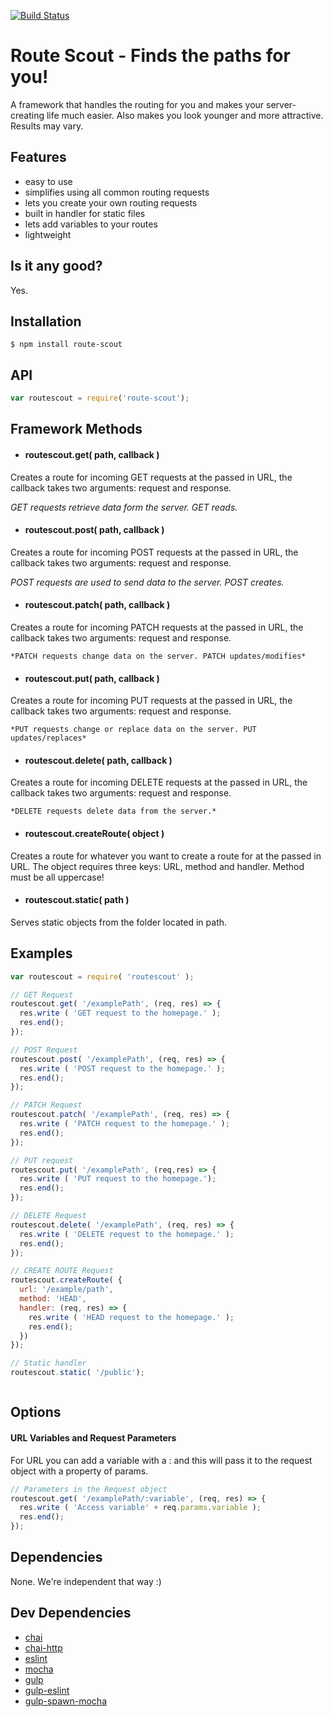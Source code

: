 [![Build Status](https://travis-ci.org/goodwid/routing-framework.svg?branch=master)](https://travis-ci.org/goodwid/routing-framework)


# Route Scout - Finds the paths for you!
A framework that handles the routing for you and makes your server-creating life much easier. Also makes you look younger and more attractive. Results may vary.

## Features

- easy to use
- simplifies using all common routing requests
- lets you create your own routing requests
- built in handler for static files
- lets add variables to your routes
- lightweight

## Is it any good?

Yes.

## Installation
```
$ npm install route-scout
```

## API
```javascript
var routescout = require('route-scout');
```
## Framework Methods

- #### routescout.get( path, callback )
Creates a route for incoming GET requests at the passed in URL, the callback takes two arguments: request and response.

  *GET requests retrieve data form the server. GET reads.*
- #### routescout.post( path, callback )
Creates a route for incoming POST requests at the passed in URL, the callback takes two arguments: request and response.

  *POST requests are used to send data to the server. POST creates.*
- #### routescout.patch( path, callback )
Creates a route for incoming PATCH requests at the passed in URL, the callback takes two arguments: request and response.

    *PATCH requests change data on the server. PATCH updates/modifies*
- #### routescout.put( path, callback )
Creates a route for incoming PUT requests at the passed in URL, the callback takes two arguments: request and response.

    *PUT requests change or replace data on the server. PUT updates/replaces*
- #### routescout.delete( path, callback )
Creates a route for incoming DELETE requests at the passed in URL, the callback takes two arguments: request and response.

    *DELETE requests delete data from the server.*

- #### routescout.createRoute( object )
Creates a route for whatever you want to create a route for at the passed in URL. The object requires three keys: URL, method  and handler. Method must be all uppercase!

- #### routescout.static( path )
Serves static objects from the folder located in path.



## Examples
```javascript
var routescout = require( 'routescout' );

// GET Request
routescout.get( '/examplePath', (req, res) => {
  res.write ( 'GET request to the homepage.' );
  res.end();
});

// POST Request
routescout.post( '/examplePath', (req, res) => {
  res.write ( 'POST request to the homepage.' );
  res.end();
});

// PATCH Request
routescout.patch( '/examplePath', (req, res) => {
  res.write ( 'PATCH request to the homepage.' );
  res.end();
});

// PUT request
routescout.put( '/examplePath', (req,res) => {
  res.write ( 'PUT request to the homepage.');
  res.end();
});

// DELETE Request
routescout.delete( '/examplePath', (req, res) => {
  res.write ( 'DELETE request to the homepage.' );
  res.end();
});

// CREATE ROUTE Request
routescout.createRoute( {
  url: '/example/path',
  method: 'HEAD',
  handler: (req, res) => {
    res.write ( 'HEAD request to the homepage.' );
    res.end();
  })
});

// Static handler
routescout.static( '/public');



```

## Options

#### URL Variables and Request Parameters
For URL you can add a variable with a : and this will pass it to the request object with a property of params.

``` javascript
// Parameters in the Request object
routescout.get( '/examplePath/:variable', (req, res) => {
  res.write ( 'Access variable' + req.params.variable );
  res.end();
});
```




## Dependencies

None. We're independent that way :)

## Dev Dependencies

- [chai](https://www.npmjs.com/package/chai)
- [chai-http](https://www.npmjs.com/search?q=chai-http)
- [eslint](https://www.npmjs.com/package/eslint)
- [mocha](https://www.npmjs.com/package/mocha)
- [gulp](https://www.npmjs.com/package/gulp)
- [gulp-eslint](https://www.npmjs.com/package/gulp-eslint)
- [gulp-spawn-mocha](https://www.npmjs.com/package/gulp-spawn-mocha)
